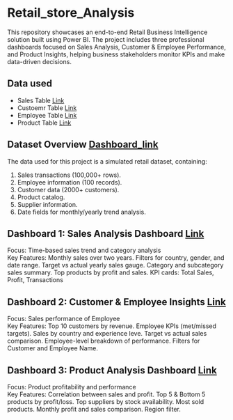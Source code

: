 # Retail_store_Analysis
This repository showcases an end-to-end Retail Business Intelligence solution built using Power BI. The project includes three professional dashboards focused on Sales Analysis, Customer &amp; Employee Performance, and Product Insights, helping business stakeholders monitor KPIs and make data-driven decisions.
## Data used 
<ul><li>Sales Table <a href="https://github.com/suhel9/Retail_stor_Analysis/blob/main/Sales_Transactions_Realistic.xlsx">Link</a></li>
<li>Custoemr Table <a href="https://github.com/suhel9/Retail_stor_Analysis/blob/main/Customer_Details_Realistic.xlsx">Link</a></li>
<li>Employee Table <a href="https://github.com/suhel9/Retail_stor_Analysis/blob/main/Salesperson_Details_Realistic.xlsx">Link</a></li>
<li>Product Table <a href="https://github.com/suhel9/Retail_stor_Analysis/blob/main/Product_Details_Realistic.xlsx">Link</a></li>
</ul>
<h2>Dataset Overview <a href="https://github.com/suhel9/Retail_stor_Analysis/blob/main/Sales_Dashboard.pbix">Dashboard_link</a></h2>
<p>The data used for this project is a simulated retail dataset, containing:</p>
<ol>
<li>Sales transactions (100,000+ rows).</li>
<li>Employee information (100 records).</li>
<li>Customer data (2000+ customers).</li>
<li>Product catalog.</li>
<li>Supplier information.</li>
<li>Date fields for monthly/yearly trend analysis.</li>
</ol>

## Dashboard 1: Sales Analysis Dashboard <a href="https://github.com/suhel9/Retail_stor_Analysis/blob/main/Sales_Dashboard.png">Link</a>
<div>Focus: Time-based sales trend and category analysis</div>
<div>Key Features:
Monthly sales over two years.
Filters for country, gender, and date range.
Target vs actual yearly sales gauge.
Category and subcategory sales summary.
Top products by profit and sales.
KPI cards: Total Sales, Profit, Transactions</div>

## Dashboard 2: Customer & Employee Insights <a href="https://github.com/suhel9/Retail_stor_Analysis/blob/main/Customer_%20and_%20Employee_Dashboard.png">Link</a>
<div>Focus: Sales performance of Employee</div>
<div>Key Features:
Top 10 customers by revenue.
Employee KPIs (met/missed targets).
Sales by country and experience leve.
Target vs actual sales comparison.
Employee-level breakdown of performance.
Filters for Customer and Employee Name. </div>

## Dashboard 3: Product Analysis Dashboard <a href="https://github.com/suhel9/Retail_stor_Analysis/blob/main/Product_Dashboard.png">Link</a>
<div>Focus: Product profitability and performance</div>
<div>Key Features:
Correlation between sales and profit.
Top 5 & Bottom 5 products by profit/loss.
Top suppliers by stock availability.
Most sold products.
Monthly profit and sales comparison.
Region filter.</div>
